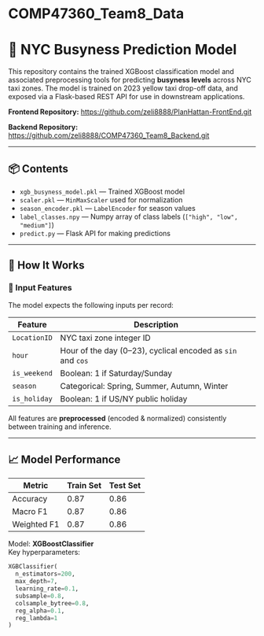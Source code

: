 # COMP47360_Team8_Data
# 🧠 NYC Busyness Prediction Model

This repository contains the trained XGBoost classification model and associated preprocessing tools for predicting **busyness levels** across NYC taxi zones. The model is trained on 2023 yellow taxi drop-off data, and exposed via a Flask-based REST API for use in downstream applications.

**Frontend Repository:** https://github.com/zeli8888/PlanHattan-FrontEnd.git

**Backend Repository:** https://github.com/zeli8888/COMP47360_Team8_Backend.git

---

## 📦 Contents

- `xgb_busyness_model.pkl` — Trained XGBoost model
- `scaler.pkl` — `MinMaxScaler` used for normalization
- `season_encoder.pkl` — `LabelEncoder` for season values
- `label_classes.npy` — Numpy array of class labels (`["high", "low", "medium"]`)
- `predict.py` — Flask API for making predictions


---

## 🚀 How It Works

### 🧩 Input Features

The model expects the following inputs per record:

| Feature          | Description                          |
|------------------|--------------------------------------|
| `LocationID`     | NYC taxi zone integer ID             |
| `hour`           | Hour of the day (0–23), cyclical encoded as `sin` and `cos` |
| `is_weekend`     | Boolean: 1 if Saturday/Sunday        |
| `season`         | Categorical: Spring, Summer, Autumn, Winter |
| `is_holiday`     | Boolean: 1 if US/NY public holiday   |

All features are **preprocessed** (encoded & normalized) consistently between training and inference.

---

## 📈 Model Performance

| Metric        | Train Set | Test Set |
|---------------|-----------|----------|
| Accuracy      | 0.87      | 0.86     |
| Macro F1      | 0.87      | 0.86     |
| Weighted F1   | 0.87      | 0.86     |

Model: **XGBoostClassifier**  
Key hyperparameters:
```python
XGBClassifier(
  n_estimators=200,
  max_depth=7,
  learning_rate=0.1,
  subsample=0.8,
  colsample_bytree=0.8,
  reg_alpha=0.1,
  reg_lambda=1
)
